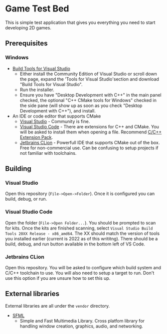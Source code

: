 # Game Test Bed

This is simple test application that gives you everything you need to start developing 2D games.

## Prerequisites

### Windows

* [Build Tools for Visual Studio](https://visualstudio.microsoft.com/downloads/?q=build+tools)
  * Either install the Community Edition of Visual Studio or scroll down the page, expand the 'Tools for Visual Studio'section and download "Build Tools for Visual Studio".
  * Run the installer.
  * Ensure you have "Desktop Development with C++" in the main panel checked, the optional "C++ CMake tools for Windows" checked in the side pane (will show up as soon as you check "Desktop Development with C++"), and install.
* An IDE or code editor that supports CMake
  * [Visual Studio](https://visualstudio.microsoft.com/downloads) - Community is fine.
  * [Visual Studio Code](https://code.visualstudio.com/) - There are extensions for C++ and CMake. You will be asked to install them when opening a file. Recommend [C/C++ Extension Pack](https://marketplace.visualstudio.com/items?itemName=ms-vscode.cpptools-extension-pack).
  * [Jetbrains CLion](https://www.jetbrains.com/clion/) - Powerfull IDE that supports CMake out of the box. Free for non-commercial use. Can be confusing to setup projects if not familiar with toolchains.

## Building

### Visual Studio
Open this repository (`File->Open->Folder`). Once it is configured you can build, debug, or run.

### Visual Studio Code
Open the folder (`File->Open Folder...`). You should be prompted to scan for kits. Once the kits are finished scanning, select `Visual Studio Build Tools 20XX Release - x86_amd64`. The XX should match the version of tools you installed earlier (current is 2022 as of this writitng). There should be a build, debug, and run button available in the bottom left of VS Code.   

### Jetbrains CLion
Open this repository. You will be asked to configure which build system and C/C++ toolchain to use. You will also need to setup a target to run. Don't use this option if you are unsure how to set this up.

## External libraries

External libraries are all under the `vendor` directory.

* [SFML](https://github.com/SFML/SFML)
  * Simple and Fast Multimedia Library. Cross platfom library for handling window  creation, graphics, audio, and networking.